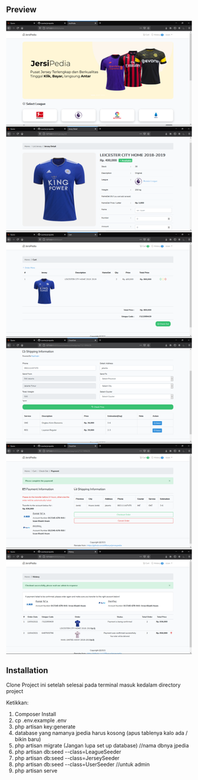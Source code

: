 ## Preview
<p align="center">
    <img src="public/images/ss/ss1.png" alt="ss1">
    <img src="public/images/ss/ss2.png" alt="ss2">
    <img src="public/images/ss/ss3.png" alt="ss3">
    <img src="public/images/ss/ss4.png" alt="ss4">
    <img src="public/images/ss/ss5.png" alt="ss5">
    <img src="public/images/ss/ss6.png" alt="ss6">
</p>

## Installation
Clone Project ini setelah selesai pada terminal masuk kedalam directory project

Ketikkan:

1. Composer Install
2. cp .env.example .env
3. php artisan key:generate
4. database yang namanya jpedia harus kosong (apus tablenya kalo ada / bikin baru)
5. php artisan migrate (Jangan lupa set up database) //nama dbnya jpedia
6. php artisan db:seed --class=LeagueSeeder
7. php artisan db:seed --class=JerseySeeder
8. php artisan db:seed --class=UserSeeder //untuk admin
9. php artisan serve
